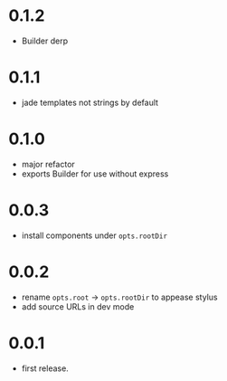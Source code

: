 # 0.1.2

- Builder derp

# 0.1.1

- jade templates not strings by default

# 0.1.0

- major refactor
- exports Builder for use without express

# 0.0.3

- install components under `opts.rootDir`

# 0.0.2

- rename `opts.root` -> `opts.rootDir` to appease stylus
- add source URLs in dev mode

# 0.0.1

- first release.
